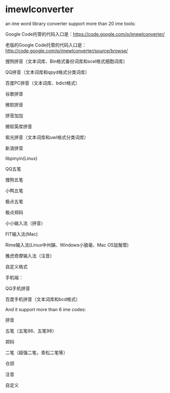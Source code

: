 imewlconverter
==============

an ime word library converter
support more than 20 ime tools:

Google Code托管的代码入口是：https://code.google.com/p/imewlconverter/

老版的Google Code托管的代码入口是：http://code.google.com/p/imewlconverter/source/browse/

搜狗拼音（文本词库、Bin格式备份词库和scel格式细胞词库）

QQ拼音（文本词库和qpyd格式分类词库）

百度PC拼音（文本词库、bdict格式）

谷歌拼音

微软拼音

拼音加加

微软英库拼音

紫光拼音（文本词库和uwl格式分类词库）

新浪拼音

libpinyin(Linux)

QQ五笔

搜狗五笔

小鸭五笔

极点五笔

极点郑码

小小输入法（拼音）

FIT输入法(Mac)

Rime输入法(Linux中州韻、Windows小狼毫、Mac OS鼠鬚管)

雅虎奇摩输入法（注音）

自定义格式

手机端：

QQ手机拼音

百度手机拼音（文本词库和bcd格式）

And it support more than 6 ime codes:

拼音

五笔（五笔86、五笔98）

郑码

二笔（超强二笔，青松二笔等）

仓颉

注音

自定义
